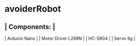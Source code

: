 # avoiderRobot

| Components: |
--------------------
| Arduino Nano |
| Motor Driver L298N |
| HC-SR04 |
| Servo 9g |
